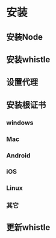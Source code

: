 # 安装

## 安装Node

## 安装whistle

## 设置代理

## 安装根证书

### windows

### Mac

### Android

### iOS

### Linux

### 其它


## 更新whistle

